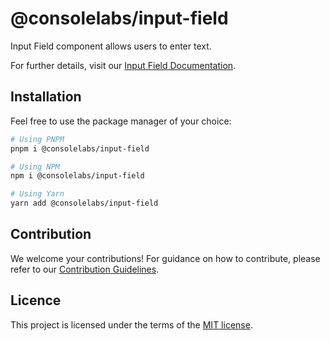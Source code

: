 # @consolelabs/input-field

Input Field component allows users to enter text.

For further details, visit our
[Input Field Documentation](https://web-design-system-consolelabs.vercel.app/?path=/docs/ui-inputfield--docs).

## Installation

Feel free to use the package manager of your choice:

```sh
# Using PNPM
pnpm i @consolelabs/input-field

# Using NPM
npm i @consolelabs/input-field

# Using Yarn
yarn add @consolelabs/input-field
```

## Contribution

We welcome your contributions! For guidance on how to contribute, please refer
to our [Contribution Guidelines](/CONTRIBUTING.md).

## Licence

This project is licensed under the terms of the
[MIT license](https://choosealicense.com/licenses/mit/).
